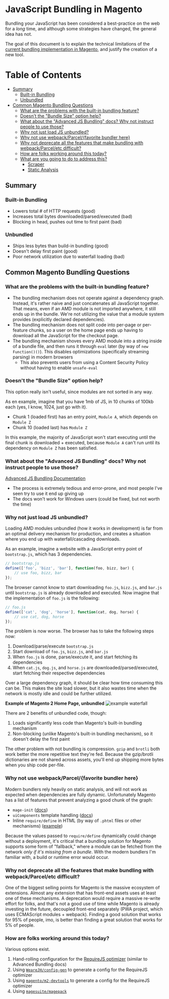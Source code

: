 # JavaScript Bundling in Magento

Bundling your JavaScript has been considered a best-practice on the web for a _long_ time, and although some strategies have changed, the general idea has not.

The goal of this document is to explain the technical limitations of the [current bundling implementation in Magento](https://devdocs.magento.com/guides/v2.3/frontend-dev-guide/themes/js-bundling.html), and justify the creation of a new tool.

# Table of Contents

-   [Summary](#summary)
    -   [Built-in Bundling](#built-in-bundling)
    -   [Unbundled](#unbundled)
-   [Common Magento Bundling Questions](#common-magento-bundling-questions)
    -   [What are the problems with the built-in bundling feature?](#what-are-the-problems-with-the-built-in-bundling-feature)
    -   [Doesn't the "Bundle Size" option help?](#doesnt-the-bundle-size-option-help)
    -   [What about the "Advanced JS Bundling" docs? Why not instruct people to use those?](#what-about-the-advanced-js-bundling-docs-why-not-instruct-people-to-use-those)
    -   [Why not just load JS unbundled?](#why-not-just-load-js-unbundled)
    -   [Why not use webpack/Parcel/{favorite bundler here}](#why-not-use-webpack-parcel--favorite-bundler-here)
    -   [Why not deprecate all the features that make bundling with webpack/Parcel/etc difficult?](#why-not-use-webpackparcelfavorite-bundler-here)
    -   [How are folks working around this today?](#how-are-folks-working-around-this-today)
    -   [What are you going to do to address this?](#what-are-you-going-to-do-to-address-this)
        -   [Scraper](#scraper)
        -   [Static Analysis](#static-analysis)

## Summary

### Built-in Bundling

-   Lowers total # of HTTP requests (good)
-   Increases total bytes downloaded/parsed/executed (bad)
-   Blocking in head, pushes out time to first paint (bad)

### Unbundled

-   Ships less bytes than build-in bundling (good)
-   Doesn't delay first paint (good)
-   Poor network utilization due to waterfall loading (bad)

## Common Magento Bundling Questions

### What are the problems with the built-in bundling feature?

-   The bundling mechanism does not operate against a dependency graph. Instead, it's rather naive and just concatenates all JavaScript together. That means, even if an AMD module is not imported anywhere, it still ends up in the bundle. We're not utilizing the value that a module system provides (explicitly declared dependencies).
-   The bundling mechanism does not split code into per-page or per-feature chunks, so a user on the home page ends up having to download all the JavaScript for the checkout page.
-   The bundling mechanism shoves every AMD module into a string inside of a bundle file, and then runs it through `eval` later (by way of `new Function()()`). This disables optimizations (specifically streaming parsing) in modern browsers
    -   This also prevents users from using a Content Security Policy without having to enable `unsafe-eval`

### Doesn't the "Bundle Size" option help?

This option really isn't useful, since modules are not sorted in any way.

As en example, imagine that you have 1mb of JS, in 10 chunks of 100kb each (yes, I know, 1024, just go with it).

-   Chunk 1 (loaded first) has an entry point, `Module A`, which depends on `Module Z`
-   Chunk 10 (loaded last) has `Module Z`

In this example, the majority of JavaScript won't start executing until the final chunk is downloaded + executed, because `Module A` can't run until its dependency on `Module Z` has been satisfied.

### What about the "Advanced JS Bundling" docs? Why not instruct people to use those?

[Advanced JS Bundling Documentation](https://devdocs.magento.com/guides/v2.3/performance-best-practices/advanced-js-bundling.html)

-   The process is extremely tedious and error-prone, and most people I've seen try to use it end up giving up
-   The docs won't work for Windows users (could be fixed, but not worth the time)

### Why not just load JS unbundled?

Loading AMD modules unbundled (how it works in development) is far from an optimal delivery mechanism for production, and creates a situation where you end up with waterfall/cascading downloads.

As an example, imagine a website with a JavaScript entry point of `bootstrap.js`, which has 3 dependencies.

```js
// bootstrap.js
define(['foo', 'bizz', 'bar'], function(foo, bizz, bar) {
    // use foo, bizz, bar
});
```

The browser cannot know to start downloading `foo.js`, `bizz.js`, and `bar.js` until `bootstrap.js` is already downloaded and executed. Now imagine that the implementation of `foo.js` is the following:

```js
// foo.js
define(['cat', 'dog', 'horse'], function(cat, dog, horse) {
    // use cat, dog, horse
});
```

The problem is now worse. The browser has to take the following steps now:

1. Download/parse/execute `bootstrap.js`
2. Start download of `foo.js`, `bizz.js`, and `bar.js`
3. When `foo.js` is done, parse/execute it, and start fetching its dependencies
4. When `cat.js`, `dog.js`, and `horse.js` are downloaded/parsed/executed, start fetching their respective dependencies

Over a large dependency graph, it should be clear how time consuming this can be. This makes the site load slower, but it also wastes time when the network is mostly idle and could be further utilized.

**Example of Magento 2 Home Page, unbundled**
![example waterfall](https://i.imgur.com/7jNtDUe.png)

There are 2 benefits of unbundled code, though:

1. Loads significantly less code than Magento's built-in bundling mechanism
2. Non-blocking (unlike Magento's built-in bundling mechanism), so it doesn't delay the first paint

The other problem with not bundling is compression. `gzip` and `brotli` both work better the more repetitive text they're fed. Because the gzip/brotli dictionaries are not shared across assets, you'll end up shipping more bytes when you ship code per-file.

### Why not use webpack/Parcel/{favorite bundler here}

Modern bundlers rely heavily on static analysis, and will not work as expected when dependencies are fully dynamic. Unfortunately Magento has a list of features that prevent analyzing a good chunk of the graph:

-   `mage-init` ([docs](https://devdocs.magento.com/guides/v2.3/javascript-dev-guide/javascript/js_init.html))
-   `uiComponents` template handling ([docs](https://devdocs.magento.com/guides/v2.3/ui_comp_guide/bk-ui_comps.html))
-   Inline `require/define` in HTML (by way of `.phtml` files or other mechanisms) ([example](https://github.com/magento/magento2/blob/6478d2b09297859c4a082d71a78186d7b6600177/app/code/Magento/Customer/view/frontend/templates/form/register.phtml#L176-L179))

Because the values passed to `require/define` dynamically could change without a deployment, it's critical that a bundling solution for Magento supports some form of "fallback," where a module can be fetched from the network _only if it's missing from a bundle_. With the modern bundlers I'm familiar with, a build or runtime error would occur.

### Why not deprecate all the features that make bundling with webpack/Parcel/etc difficult?

One of the biggest selling points for Magento is the massive ecosystem of extensions. Almost any extension that has front-end assets uses at least one of these mechanisms. A deprecation would require a massive re-write effort for folks, and that's not a good use of time while Magento is already investing in the future, decoupled front-end separately (PWA project, which uses ECMAScript modules + webpack). Finding a good solution that works for 95% of people, imo, is better than finding a great solution that works for 5% of people.

### How are folks working around this today?

Various options exist.

1. Hand-rolling configuration for the [RequireJS optimizer](https://requirejs.org/docs/optimization.html) (similar to Advanced Bundling docs)
2. Using [`WeareJH/config-gen`](https://github.com/WeareJH/config-gen) to generate a config for the RequireJS optimizer
3. Using [`magento/m2-devtools`](https://github.com/magento/m2-devtools) to generate a config for the RequireJS optimizer
4. Using [`magesuite/magepack`](https://github.com/magesuite/magepack)
